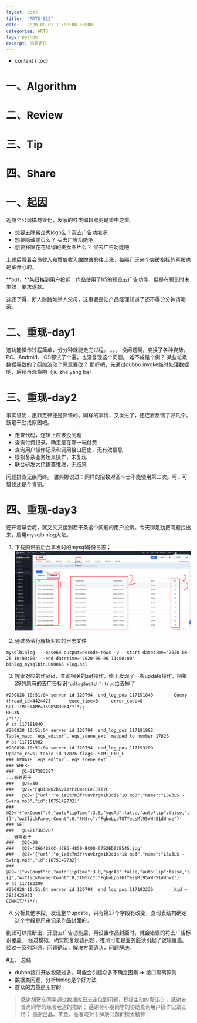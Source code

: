 ```yaml
---
layout: post
title:  "ARTS-012"
date:   2020-09-01 11:00:00 +0800
categories: ARTS
tags: python
excerpt: 问题定位
---
```

* content
{:toc}

# 一、Algorithm
# 二、Review
# 三、Tip
# 四、Share
# 一、起因
近期全公司搞商业化，发家的各类编辑器更是重中之重。
* 想要去除易企秀logo么？买去广告功能吧
* 想要隐藏尾页么？ 买去广告功能吧
* 想要移除花花绿绿的美女图片么？ 买去广告功能吧

上线后看着会员收入和增值收入蹭蹭蹭的往上涨，每隔几天来个突破指标的喜报也是蛮开心的。

**but，**某日接到用户投诉：作品使用了h5的预览去广告功能，但是在预览时未生效，要求退款。

这还了得，断人财路如杀人父母，这事要是让产品经理知道了还不得分分钟请喝茶。

#  二、重现-day1
这功能操作过程简单，分分钟就能走完过程。
。。。
没问题啊，变换了各种姿势，PC、Android、iOS都试了个遍，也没复现这个问题。
难不成是个例？ 某些垃圾数据导致的？网络波动？恶意篡改？
那好吧，先通过dubbo invoke临时处理数据吧，后续再观察吧（jiu zhe yang ba）

# 三、重现-day2
事实证明，墨菲定律还是靠谱的。同样的事情，又发生了，还连着反馈了好几个。鼓足干劲找原因吧。
* 走查代码，逻辑上应该没问题
* 查询付费记录，确定是在哪一端付费
* 查询用户操作记录和调用接口历史，无有效信息
* 模拟复杂业务场景操作，未复现
* 联合研发大佬排查推理，无结果

问题排查无疾而终。
雅典娜说过：同样的招数对圣斗士不能使用第二次。呵，可惜我还是个青铜。

# 四、重现-day3
还开着早会呢，就又又又接到若干条这个问题的用户投诉。今天铆足劲把问题找出来，启用mysqlbinlog大法。
1. 下载腾讯云后台事发时的mysql备份日志；
![db](/images/2020/09/01/tencentdbbinlog.png)


2. 通过命令行解析对应的日志文件
```
mysqlbinlog  --base64-output=decode-rows -v --start-datetime='2020-08-26 10:00:00' --end-datetime='2020-08-26 11:00:00' binlog_mysqlbin.000065 >log.sql
```
3. 搜索对应的作品id，查询相关的set操作，终于发现了一条update操作，把第29列原有的去广告标识```"adBagSwitch":true```给去掉了
```vim
#200828 10:51:04 server id 120794  end_log_pos 117191840        Query   thread_id=4424423       exec_time=0     error_code=0
SET TIMESTAMP=1598583064/*!*/;
BEGIN
/*!*/;
# at 117191840
#200828 10:51:04 server id 120794  end_log_pos 117191982        Table_map: `eqs_editor`.`eqs_scene_ext` mapped to number 17826
# at 117191982
#200828 10:51:04 server id 120794  end_log_pos 117193209        Update_rows: table id 17826 flags: STMT_END_F
### UPDATE `eqs_editor`.`eqs_scene_ext`
### WHERE
###   @1=217383287
...省略若干
###   @26=30
###   @27='FqUIRN0ZbKvI1tPxQ4oCLeIJTTYC'
###   @28='{"url":"o_1e6t7m3frvuvkrgm1h3ciar18.mp3","name":"L3V3LS - Swing.mp3","id":1075149732}'
###   @29='{"wxCount":0,"autoFlipTime":3.0,"yqcAd":false,"autoFlip":false,"slideNumber":true,"adBagSwitch":true,"triggerLoop":true,"forbidHandFlip":false,"shareDes":"{}","wxClickFarmerCount":0,"tMSrc":"FgbnLpoTGTYessMl95xWrS1dUnwz"}'
### SET
###   @1=217383287
...省略若干
###   @26=30
###   @27='366488CC-4786-4850-BC00-6752ED02B545.jpg'
###   @28='{"url":"o_1e6t7m3frvuvkrgm1h3ciar18.mp3","name":"L3V3LS - Swing.mp3","id":1075149732}'
###   @29='{"wxCount":0,"autoFlipTime":3.0,"yqcAd":false,"autoFlip":false,"slideNumber":true,"triggerLoop":true,"forbidHandFlip":false,"shareDes":"{}","wxClickFarmerCount":0,"tMSrc":"FgbnLpoTGTYessMl95xWrS1dUnwz"}'
# at 117193209
#200828 10:51:04 server id 120794  end_log_pos 117193236        Xid = 3833425953
COMMIT/*!*/;
```
4. 分析其他字段，发现整个update，只有第27个字段有改变，查询表结构确定这个字段是用来记录作品封面的。

到此可以推断出，开启去广告功能后，再设置作品封面时，就会错误的将去广告标识覆盖。
经过模拟，确实能复现该问题，推测可能是业务脏读引起了逻辑覆盖。经过一系列沟通，问题确认，解决方案确认，问题解决。

#五、 总结
* dubbo接口开放权限过多，可能会引起众多不确定因素  => 接口隔离原则
* 数据类问题，分析binlog是个好方法
* 群众的力量是无穷的
> 感谢胡贺东同学通过数据库日志定位到问题，积极主动的责任心；
> 感谢安普尚同学的经验老道的推断；
> 感谢孙小朋同学的协助查询用户操作记录支持；
> 感谢吕晶、李慧、高春晓对于解决问题的探索精神；